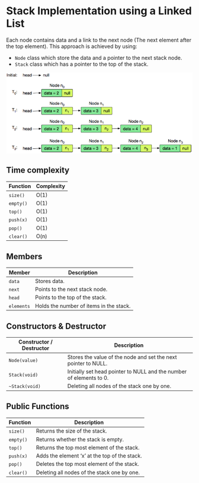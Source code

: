 # Stack Implementation using a Linked List

Each node contains data and a link to the next node (The next element after the top element). This approach is achieved by using:
 - `Node` class which store the data and a pointer to the next stack node.
 - `Stack` class which has a pointer to the top of the stack.

 ![Explanation](StackExplanation.png)

## Time complexity

| Function  | Complexity |
|-----------|------------|
| `size()`  |    O(1)    |
| `empty()` |    O(1)    |
| `top()`   |    O(1)    |
| `push(x)` |    O(1)    |
| `pop()`   |    O(1)    |
| `clear()` |    O(n)    |


## Members

| Member   | Description |
|----------|-------------|
|`data`    | Stores data. |
|`next`    | Points to the next stack node. |
|`head`    | Points to the top of the stack. |
|`elements`| Holds the number of items in the stack. |


## Constructors & Destructor

| Constructor / Destructor | Description |
|--------------------------|-------------|
| `Node(value)`            | Stores the value of the node and set the next pointer to NULL. |
| `Stack(void)`            | Initially set head pointer to NULL and the number of elements to 0. |
| `~Stack(void)`           | Deleting all nodes of the stack one by one. |
 
 
## Public Functions

| Function | Description |
|----------|------|
| `size()` | Returns the size of the stack. |
| `empty()`| Returns whether the stack is empty. |
| `top()`  | Returns the top most element of the stack.|
| `push(x)`| Adds the element ‘x’ at the top of the stack.|
| `pop()`  | Deletes the top most element of the stack.|
| `clear()`| Deleting all nodes of the stack one by one. |